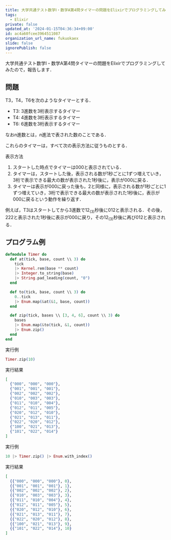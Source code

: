 ```yaml
---
title: 大学共通テスト数学Ⅰ・数学A第4問タイマーの問題をElixirでプログラミングしてみた
tags:
  - Elixir
private: false
updated_at: '2024-01-15T04:36:34+09:00'
id: ac4a60fcee3964511087
organization_url_name: fukuokaex
slide: false
ignorePublish: false
---
```

大学共通テスト数学Ⅰ・数学A第4問タイマーの問題をElixirでプログラミングしてみたので，報告します．

## 問題

T3，T4，T6を次のようなタイマーとする．

* T3: 3進数を3桁表示するタイマー
* T4: 4進数を3桁表示するタイマー
* T6: 6進数を3桁表示するタイマー

なお$n$進数とは，$n$進法で表された数のことである．

これらのタイマーは，すべて次の表示方法に従うものとする．

表示方法

1. スタートした時点でタイマーは000と表示されている．
1. タイマーは，スタートした後，表示される数が1秒ごとに1ずつ増えていき，3桁で表示できる最大の数が表示された1秒後に，表示が000に戻る．
1. タイマーは表示が000に戻った後も，2と同様に，表示される数が1秒ごとに1ずつ増えていき，3桁で表示できる最大の数が表示された1秒後に，表示が000に戻るという動作を繰り返す．

例えば，T3はスタートしてから3進数で$12_{(3)}$秒後に012と表示される．その後，222と表示された1秒後に表示が000に戻り，その$12_{(3)}$秒後に再び012と表示される．

## プログラム例

```elixir
defmodule Timer do
  def at(tick, base, count \\ 3) do
    tick
    |> Kernel.rem(base ** count)
    |> Integer.to_string(base)
    |> String.pad_leading(count, "0")
  end

  def to(tick, base, count \\ 3) do
    0..tick
    |> Enum.map(&at(&1, base, count))
  end

  def zip(tick, bases \\ [3, 4, 6], count \\ 3) do
    bases
    |> Enum.map(&to(tick, &1, count))
    |> Enum.zip()
  end
end
```

実行例

```elixir
Timer.zip(10)
```

実行結果

```elixir
[
  {"000", "000", "000"},
  {"001", "001", "001"},
  {"002", "002", "002"},
  {"010", "003", "003"},
  {"011", "010", "004"},
  {"012", "011", "005"},
  {"020", "012", "010"},
  {"021", "013", "011"},
  {"022", "020", "012"},
  {"100", "021", "013"},
  {"101", "022", "014"}
]
```

実行例

```elixir
10 |> Timer.zip() |> Enum.with_index()
```

実行結果

```elixir
[
  {{"000", "000", "000"}, 0},
  {{"001", "001", "001"}, 1},
  {{"002", "002", "002"}, 2},
  {{"010", "003", "003"}, 3},
  {{"011", "010", "004"}, 4},
  {{"012", "011", "005"}, 5},
  {{"020", "012", "010"}, 6},
  {{"021", "013", "011"}, 7},
  {{"022", "020", "012"}, 8},
  {{"100", "021", "013"}, 9},
  {{"101", "022", "014"}, 10}
]
```




